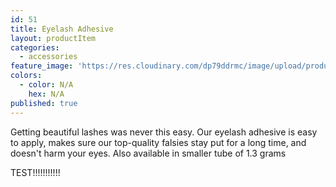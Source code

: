 ```yaml
---
id: 51
title: Eyelash Adhesive
layout: productItem
categories:
  - accessories
feature_image: 'https://res.cloudinary.com/dp79ddrmc/image/upload/products/eyelashAdhesive.jpg'
colors:
  - color: N/A
    hex: N/A
published: true
---
```

Getting beautiful lashes was never this easy. Our eyelash adhesive is easy to apply, makes sure our top-quality falsies stay put for a long time, and doesn't harm your eyes. Also available in smaller tube of 1.3 grams


TEST!!!!!!!!!!!
